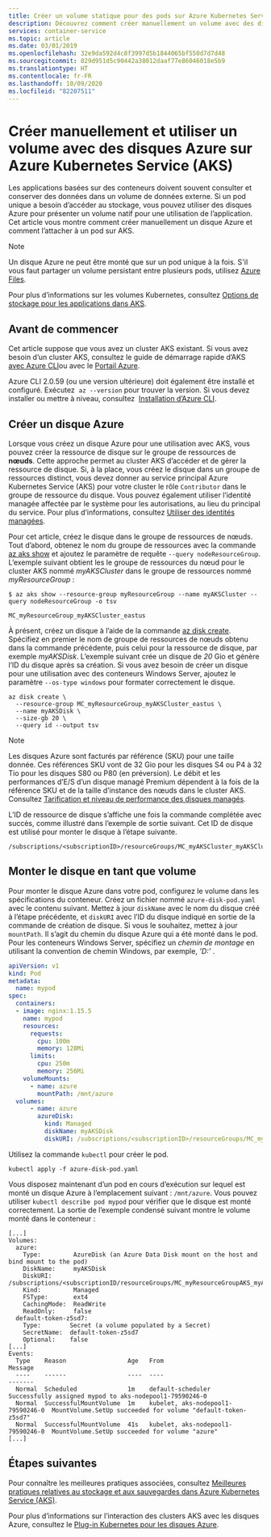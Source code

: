 ```yaml
---
title: Créer un volume statique pour des pods sur Azure Kubernetes Service (AKS)
description: Découvrez comment créer manuellement un volume avec des disques Azure pour une utilisation avec un pod sur Azure Kubernetes Service (AKS)
services: container-service
ms.topic: article
ms.date: 03/01/2019
ms.openlocfilehash: 32e9da592d4c8f3997d5b1844065bf550d7d7d48
ms.sourcegitcommit: 829d951d5c90442a38012daaf77e86046018e5b9
ms.translationtype: HT
ms.contentlocale: fr-FR
ms.lasthandoff: 10/09/2020
ms.locfileid: "82207511"
---
```

# <a name="manually-create-and-use-a-volume-with-azure-disks-in-azure-kubernetes-service-aks"></a>Créer manuellement et utiliser un volume avec des disques Azure sur Azure Kubernetes Service (AKS)

Les applications basées sur des conteneurs doivent souvent consulter et conserver des données dans un volume de données externe. Si un pod unique a besoin d’accéder au stockage, vous pouvez utiliser des disques Azure pour présenter un volume natif pour une utilisation de l’application. Cet article vous montre comment créer manuellement un disque Azure et comment l’attacher à un pod sur AKS.

> [!NOTE]
> Un disque Azure ne peut être monté que sur un pod unique à la fois. S'il vous faut partager un volume persistant entre plusieurs pods, utilisez [Azure Files][azure-files-volume].

Pour plus d’informations sur les volumes Kubernetes, consultez [Options de stockage pour les applications dans AKS][concepts-storage].

## <a name="before-you-begin"></a>Avant de commencer

Cet article suppose que vous avez un cluster AKS existant. Si vous avez besoin d’un cluster AKS, consultez le guide de démarrage rapide d’AKS [avec Azure CLI][aks-quickstart-cli]ou avec le [Portail Azure][aks-quickstart-portal].

Azure CLI 2.0.59 (ou une version ultérieure) doit également être installé et configuré. Exécutez  `az --version` pour trouver la version. Si vous devez installer ou mettre à niveau, consultez  [Installation d’Azure CLI][install-azure-cli].

## <a name="create-an-azure-disk"></a>Créer un disque Azure

Lorsque vous créez un disque Azure pour une utilisation avec AKS, vous pouvez créer la ressource de disque sur le groupe de ressources de **nœuds**. Cette approche permet au cluster AKS d’accéder et de gérer la ressource de disque. Si, à la place, vous créez le disque dans un groupe de ressources distinct, vous devez donner au service principal Azure Kubernetes Service (AKS) pour votre cluster le rôle `Contributor` dans le groupe de ressource du disque. Vous pouvez également utiliser l’identité managée affectée par le système pour les autorisations, au lieu du principal du service. Pour plus d’informations, consultez [Utiliser des identités managées](use-managed-identity.md).

Pour cet article, créez le disque dans le groupe de ressources de nœuds. Tout d’abord, obtenez le nom du groupe de ressources avec la commande [az aks show][az-aks-show] et ajoutez le paramètre de requête `--query nodeResourceGroup`. L’exemple suivant obtient les le groupe de ressources du nœud pour le cluster AKS nommé *myAKSCluster* dans le groupe de ressources nommé *myResourceGroup* :

```azurecli-interactive
$ az aks show --resource-group myResourceGroup --name myAKSCluster --query nodeResourceGroup -o tsv

MC_myResourceGroup_myAKSCluster_eastus
```

À présent, créez un disque à l’aide de la commande [az disk create][az-disk-create]. Spécifiez en premier le nom de groupe de ressources de nœuds obtenu dans la commande précédente, puis celui pour la ressource de disque, par exemple *myAKSDisk*. L’exemple suivant crée un disque de *20* Gio et génère l’ID du disque après sa création. Si vous avez besoin de créer un disque pour une utilisation avec des conteneurs Windows Server, ajoutez le paramètre `--os-type windows` pour formater correctement le disque.

```azurecli-interactive
az disk create \
  --resource-group MC_myResourceGroup_myAKSCluster_eastus \
  --name myAKSDisk \
  --size-gb 20 \
  --query id --output tsv
```

> [!NOTE]
> Les disques Azure sont facturés par référence (SKU) pour une taille donnée. Ces références SKU vont de 32 Gio pour les disques S4 ou P4 à 32 Tio pour les disques S80 ou P80 (en préversion). Le débit et les performances d’E/S d’un disque managé Premium dépendent à la fois de la référence SKU et de la taille d’instance des nœuds dans le cluster AKS. Consultez [Tarification et niveau de performance des disques managés][managed-disk-pricing-performance].

L’ID de ressource de disque s’affiche une fois la commande complétée avec succès, comme illustré dans l’exemple de sortie suivant. Cet ID de disque est utilisé pour monter le disque à l’étape suivante.

```console
/subscriptions/<subscriptionID>/resourceGroups/MC_myAKSCluster_myAKSCluster_eastus/providers/Microsoft.Compute/disks/myAKSDisk
```

## <a name="mount-disk-as-volume"></a>Monter le disque en tant que volume

Pour monter le disque Azure dans votre pod, configurez le volume dans les spécifications du conteneur. Créez un fichier nommé `azure-disk-pod.yaml` avec le contenu suivant. Mettez à jour `diskName` avec le nom du disque créé à l’étape précédente, et `diskURI` avec l’ID du disque indiqué en sortie de la commande de création de disque. Si vous le souhaitez, mettez à jour `mountPath`. Il s’agit du chemin du disque Azure qui a été monté dans le pod. Pour les conteneurs Windows Server, spécifiez un *chemin de montage* en utilisant la convention de chemin Windows, par exemple, *'D:'* .

```yaml
apiVersion: v1
kind: Pod
metadata:
  name: mypod
spec:
  containers:
  - image: nginx:1.15.5
    name: mypod
    resources:
      requests:
        cpu: 100m
        memory: 128Mi
      limits:
        cpu: 250m
        memory: 256Mi
    volumeMounts:
      - name: azure
        mountPath: /mnt/azure
  volumes:
      - name: azure
        azureDisk:
          kind: Managed
          diskName: myAKSDisk
          diskURI: /subscriptions/<subscriptionID>/resourceGroups/MC_myAKSCluster_myAKSCluster_eastus/providers/Microsoft.Compute/disks/myAKSDisk
```

Utilisez la commande `kubectl` pour créer le pod.

```console
kubectl apply -f azure-disk-pod.yaml
```

Vous disposez maintenant d’un pod en cours d’exécution sur lequel est monté un disque Azure à l’emplacement suivant : `/mnt/azure`. Vous pouvez utiliser `kubectl describe pod mypod` pour vérifier que le disque est monté correctement. La sortie de l’exemple condensé suivant montre le volume monté dans le conteneur :

```
[...]
Volumes:
  azure:
    Type:         AzureDisk (an Azure Data Disk mount on the host and bind mount to the pod)
    DiskName:     myAKSDisk
    DiskURI:      /subscriptions/<subscriptionID/resourceGroups/MC_myResourceGroupAKS_myAKSCluster_eastus/providers/Microsoft.Compute/disks/myAKSDisk
    Kind:         Managed
    FSType:       ext4
    CachingMode:  ReadWrite
    ReadOnly:     false
  default-token-z5sd7:
    Type:        Secret (a volume populated by a Secret)
    SecretName:  default-token-z5sd7
    Optional:    false
[...]
Events:
  Type    Reason                 Age   From                               Message
  ----    ------                 ----  ----                               -------
  Normal  Scheduled              1m    default-scheduler                  Successfully assigned mypod to aks-nodepool1-79590246-0
  Normal  SuccessfulMountVolume  1m    kubelet, aks-nodepool1-79590246-0  MountVolume.SetUp succeeded for volume "default-token-z5sd7"
  Normal  SuccessfulMountVolume  41s   kubelet, aks-nodepool1-79590246-0  MountVolume.SetUp succeeded for volume "azure"
[...]
```

## <a name="next-steps"></a>Étapes suivantes

Pour connaître les meilleures pratiques associées, consultez [Meilleures pratiques relatives au stockage et aux sauvegardes dans Azure Kubernetes Service (AKS)][operator-best-practices-storage].

Pour plus d’informations sur l’interaction des clusters AKS avec les disques Azure, consultez le [Plug-in Kubernetes pour les disques Azure][kubernetes-disks].

<!-- LINKS - external -->
[kubernetes-disks]: https://github.com/kubernetes/examples/blob/master/staging/volumes/azure_disk/README.md
[kubernetes-volumes]: https://kubernetes.io/docs/concepts/storage/volumes/
[managed-disk-pricing-performance]: https://azure.microsoft.com/pricing/details/managed-disks/

<!-- LINKS - internal -->
[az-disk-list]: /cli/azure/disk#az-disk-list
[az-disk-create]: /cli/azure/disk#az-disk-create
[az-group-list]: /cli/azure/group#az-group-list
[az-resource-show]: /cli/azure/resource#az-resource-show
[aks-quickstart-cli]: kubernetes-walkthrough.md
[aks-quickstart-portal]: kubernetes-walkthrough-portal.md
[az-aks-show]: /cli/azure/aks#az-aks-show
[install-azure-cli]: /cli/azure/install-azure-cli
[azure-files-volume]: azure-files-volume.md
[operator-best-practices-storage]: operator-best-practices-storage.md
[concepts-storage]: concepts-storage.md
